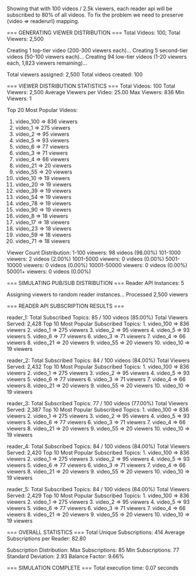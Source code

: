 Showing that with 100 videos / 2.5k viewers, each reader api will be subscribed to 80% of all videos. To fix the problem we need to preserve {video => readerurl} mapping.

=== GENERATING VIEWER DISTRIBUTION ===
Total Videos: 100, Total Viewers: 2,500

Creating 1 top-tier video (200-300 viewers each)...
Creating 5 second-tier videos (50-100 viewers each)...
Creating 94 low-tier videos (1-20 viewers each, 1,823 viewers remaining)...

Total viewers assigned: 2,500
Total videos created: 100

=== VIEWER DISTRIBUTION STATISTICS ===
Total Videos: 100
Total Viewers: 2,500
Average Viewers per Video: 25.00
Max Viewers: 836
Min Viewers: 1

Top 20 Most Popular Videos:
 1. video_100            =>     836 viewers
 2. video_1              =>     275 viewers
 3. video_2              =>      95 viewers
 4. video_5              =>      93 viewers
 5. video_6              =>      77 viewers
 6. video_3              =>      71 viewers
 7. video_4              =>      66 viewers
 8. video_21             =>      20 viewers
 9. video_55             =>      20 viewers
10. video_10             =>      19 viewers
11. video_20             =>      19 viewers
12. video_39             =>      19 viewers
13. video_54             =>      19 viewers
14. video_78             =>      19 viewers
15. video_90             =>      19 viewers
16. video_8              =>      18 viewers
17. video_17             =>      18 viewers
18. video_23             =>      18 viewers
19. video_59             =>      18 viewers
20. video_71             =>      18 viewers

Viewer Count Distribution:
  1-100           viewers:     98 videos (98.00%)
  101-1000        viewers:      2 videos (2.00%)
  1001-5000       viewers:      0 videos (0.00%)
  5001-10000      viewers:      0 videos (0.00%)
  10001-50000     viewers:      0 videos (0.00%)
  50001+          viewers:      0 videos (0.00%)

=== SIMULATING PUB/SUB DISTRIBUTION ===
Reader API Instances: 5

Assigning viewers to random reader instances...
Processed 2,500 viewers

=== READER API SUBSCRIPTION RESULTS ===

reader_1:
  Total Subscribed Topics: 85 / 100 videos (85.00%)
  Total Viewers Served: 2,428
  Top 10 Most Popular Subscribed Topics:
     1. video_100            =>     836 viewers
     2. video_1              =>     275 viewers
     3. video_2              =>      95 viewers
     4. video_5              =>      93 viewers
     5. video_6              =>      77 viewers
     6. video_3              =>      71 viewers
     7. video_4              =>      66 viewers
     8. video_21             =>      20 viewers
     9. video_55             =>      20 viewers
    10. video_10             =>      19 viewers

reader_2:
  Total Subscribed Topics: 84 / 100 videos (84.00%)
  Total Viewers Served: 2,432
  Top 10 Most Popular Subscribed Topics:
     1. video_100            =>     836 viewers
     2. video_1              =>     275 viewers
     3. video_2              =>      95 viewers
     4. video_5              =>      93 viewers
     5. video_6              =>      77 viewers
     6. video_3              =>      71 viewers
     7. video_4              =>      66 viewers
     8. video_21             =>      20 viewers
     9. video_55             =>      20 viewers
    10. video_10             =>      19 viewers

reader_3:
  Total Subscribed Topics: 77 / 100 videos (77.00%)
  Total Viewers Served: 2,387
  Top 10 Most Popular Subscribed Topics:
     1. video_100            =>     836 viewers
     2. video_1              =>     275 viewers
     3. video_2              =>      95 viewers
     4. video_5              =>      93 viewers
     5. video_6              =>      77 viewers
     6. video_3              =>      71 viewers
     7. video_4              =>      66 viewers
     8. video_21             =>      20 viewers
     9. video_55             =>      20 viewers
    10. video_10             =>      19 viewers

reader_4:
  Total Subscribed Topics: 84 / 100 videos (84.00%)
  Total Viewers Served: 2,420
  Top 10 Most Popular Subscribed Topics:
     1. video_100            =>     836 viewers
     2. video_1              =>     275 viewers
     3. video_2              =>      95 viewers
     4. video_5              =>      93 viewers
     5. video_6              =>      77 viewers
     6. video_3              =>      71 viewers
     7. video_4              =>      66 viewers
     8. video_21             =>      20 viewers
     9. video_55             =>      20 viewers
    10. video_10             =>      19 viewers

reader_5:
  Total Subscribed Topics: 84 / 100 videos (84.00%)
  Total Viewers Served: 2,429
  Top 10 Most Popular Subscribed Topics:
     1. video_100            =>     836 viewers
     2. video_1              =>     275 viewers
     3. video_2              =>      95 viewers
     4. video_5              =>      93 viewers
     5. video_6              =>      77 viewers
     6. video_3              =>      71 viewers
     7. video_4              =>      66 viewers
     8. video_21             =>      20 viewers
     9. video_55             =>      20 viewers
    10. video_10             =>      19 viewers

=== OVERALL STATISTICS ===
Total Unique Subscriptions: 414
Average Subscriptions per Reader: 82.80

Subscription Distribution:
  Max Subscriptions: 85
  Min Subscriptions: 77
  Standard Deviation: 2.93
  Balance Factor: 9.66%

=== SIMULATION COMPLETE ===
Total execution time: 0.07 seconds